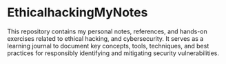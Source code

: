 # EthicalhackingMyNotes
This repository contains my personal notes, references, and hands-on exercises related to ethical hacking, and cybersecurity. It serves as a learning journal to document key concepts, tools, techniques, and best practices for responsibly identifying and mitigating security vulnerabilities.

